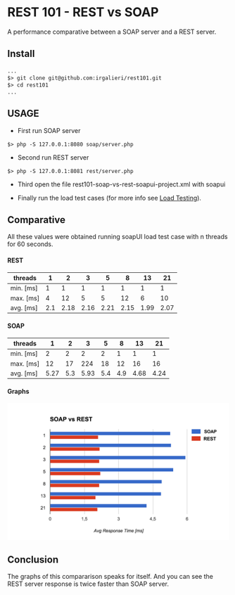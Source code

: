 REST 101 - REST vs SOAP
==========

A performance comparative between a SOAP server and a REST server.

## Install

```
...
$> git clone git@github.com:irgalieri/rest101.git
$> cd rest101
...
```

## USAGE

- First run SOAP server

```
$> php -S 127.0.0.1:8080 soap/server.php
```

- Second run REST server

```
$> php -S 127.0.0.1:8081 rest/server.php
```

- Third open the file rest101-soap-vs-rest-soapui-project.xml with soapui

- Finally run the load test cases (for more info see [Load Testing](http://www.soapui.org/getting-started/load-testing.html)).

## Comparative

All these values were obtained running soapUI load test case with n threads for
60 seconds.

#### REST
| threads   | 1   | 2    | 3    | 5    | 8    | 13   | 21   |
|-----------|-----|------|------|------|------|------|------|
| min. [ms] | 1   | 1    | 1    | 1    | 1    | 1    | 1    |
| max. [ms] | 4   | 12   | 5    | 5    | 12   | 6    | 10   |
| avg. [ms] | 2.1 | 2.18 | 2.16 | 2.21 | 2.15 | 1.99 | 2.07 |

#### SOAP
| threads   | 1    | 2    | 3    | 5    | 8    | 13   | 21   |
|-----------|------|------|------|------|------|------|------|
| min. [ms] | 2    | 2    | 2    | 2    | 1    | 1    | 1    |
| max. [ms] | 12   | 17   | 224  | 18   | 12   | 16   | 16   |
| avg. [ms] | 5.27 | 5.3  | 5.93 | 5.4  | 4.9  | 4.68 | 4.24 |

#### Graphs

![Rest vs SOAP](https://github.com/irgalieri/rest101/blob/master/img/restvssoap.png)

## Conclusion

The graphs of this compararison speaks for itself. And you can see the REST server response is twice faster than SOAP server.
